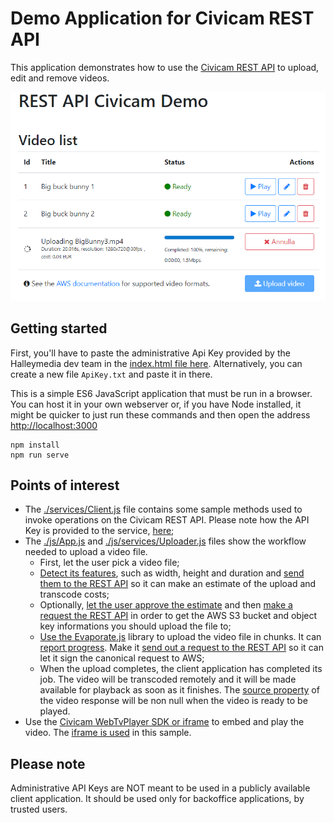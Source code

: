 # Demo Application for Civicam REST API
This application demonstrates how to use the [Civicam REST API](https://api.civicam.it/test/v1) to upload, edit and remove videos.

![screenshot.png](screenshot.png)

## Getting started
First, you'll have to paste the administrative Api Key provided by the Halleymedia dev team in the [index.html file here](index.html#L149). Alternatively, you can create a new file `ApiKey.txt` and paste it in there.

This is a simple ES6 JavaScript application that must be run in a browser. You can host it in your own webserver or, if you have Node installed, it might be quicker to just run these commands and then open the address [http://localhost:3000](http://localhost:3000)
```
npm install
npm run serve
```
## Points of interest

* The [./services/Client.js](./js/services/Client.js) file contains some sample methods used to invoke operations on the Civicam REST API. Please note how the API Key is provided to the service, [here](./js/services/Client.js#L122);
* The [./js/App.js](./js/App.js) and [./js/services/Uploader.js](./js/services/Uploader.js) files show the workflow needed to upload a video file.
  * First, let the user pick a video file;
  * [Detect its features](./js/App.js#L111), such as width, height and duration and [send them to the REST API](./js/App.js#L119) so it can make an estimate of the upload and transcode costs;
  * Optionally, [let the user approve the estimate](./js/App.js#L122) and then [make a request the REST API](./js/App.js#L128) in order to get the AWS S3 bucket and object key informations you should upload the file to;
  * [Use the Evaporate.js](./js/services/Uploader.js#L28) library to upload the video file in chunks. It can [report progress](./js/services/Uploader.js#L44). Make it [send out a request to the REST API](./js/services/Uploader.js#L98) so it can let it sign the canonical request to AWS;
  * When the upload completes, the client application has completed its job. The video will be transcoded remotely and it will be made available for playback as soon as it finishes. The [source property](./js/models/Video.js#L34) of the video response will be non null when the video is ready to be played.
* Use the [Civicam WebTvPlayer SDK or iframe](https://api.civicam.it/v1/embed/) to embed and play the video. The [iframe is used](index.html#L116) in this sample.

## Please note
Administrative API Keys are NOT meant to be used in a publicly available client application. It should be used only for backoffice applications, by trusted users.